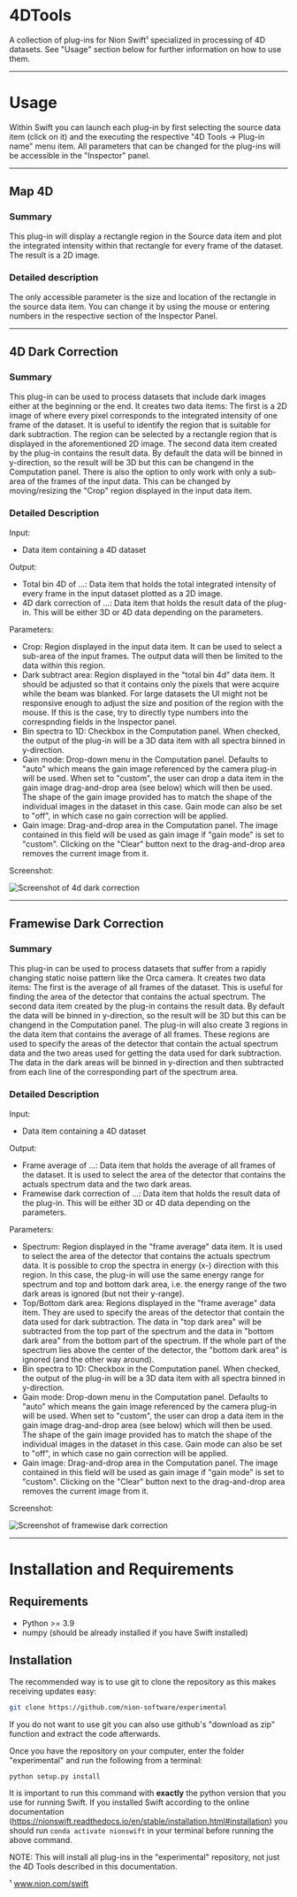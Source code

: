 4DTools
============

A collection of plug-ins for Nion Swift¹ specialized in processing of 4D datasets. See "Usage" section below for further information on how to use them.

__________________________________________________________

Usage
======
Within Swift you can launch each plug-in by first selecting the source data item (click on it) and the executing the respective "4D Tools -> Plug-in name" menu item. All parameters that can be changed for the plug-ins will be accessible in the "Inspector" panel.

__________________________________________________________


Map 4D
----------
### Summary
This plug-in will display a rectangle region in the Source data item and plot the integrated intensity within that rectangle for every frame of the dataset. The result is a 2D image.

### Detailed description
The only accessible parameter is the size and location of the rectangle in the source data item. You can change it by using the mouse or entering numbers in the respective section of the Inspector Panel.

__________________________________________________________

4D Dark Correction
---------------------------
### Summary
This plug-in can be used to process datasets that include dark images either at the beginning or the end. It creates two data items: The first is a 2D image of where every pixel corresponds to the integrated intensity of one frame of the dataset. It is useful to identify the region that is suitable for dark subtraction. The region can be selected by a rectangle region that is displayed in the aforementioned 2D image.
The second data item created by the plug-in contains the result data. By default the data will be binned in y-direction, so the result will be 3D but this can be changend in the Computation panel.
There is also the option to only work with only a sub-area of the frames of the input data. This can be changed by moving/resizing the "Crop" region displayed in the input data item.

### Detailed Description
Input:

* Data item containing a 4D dataset

Output:

* Total bin 4D of ...: Data item that holds the total integrated intensity of every frame in the input dataset plotted as a 2D image.
* 4D dark correction of ...: Data item that holds the result data of the plug-in. This will be either 3D or 4D data depending on the parameters.

Parameters:

* Crop: Region displayed in the input data item. It can be used to select a sub-area of the input frames. The output data will then be limited to the data within this region.
* Dark subtract area: Region displayed in the "total bin 4d" data item. It should be adjusted so that it contains only the pixels that were acquire while the beam was blanked. For large datasets the UI might not be responsive enough to adjust the size and position of the region with the mouse. If this is the case, try to directly type numbers into the correspnding fields in the Inspector panel.
* Bin spectra to 1D: Checkbox in the Computation panel. When checked, the output of the plug-in will be a 3D data item with all spectra binned in y-direction.
* Gain mode: Drop-down menu in the Computation panel. Defaults to "auto" which means the gain image referenced by the camera plug-in will be used. When set to "custom", the user can drop a data item in the gain image drag-and-drop area (see below) which will then be used. The shape of the gain image provided has to match the shape of the individual images in the dataset in this case. Gain mode can also be set to "off", in which case no gain correction will be applied.
* Gain image: Drag-and-drop area in the Computation panel. The image contained in this field will be used as gain image if "gain mode" is set to "custom". Clicking on the "Clear" button next to the drag-and-drop area removes the current image from it.

Screenshot:

![Screenshot of 4d dark correction](4d_dark_correction.png "Screenshot of 4d dark correction")

__________________________________________________________

Framewise Dark Correction
---------------------------------------
### Summary
This plug-in can be used to process datasets that suffer from a rapidly changing static noise pattern like the Orca camera. It creates two data items: The first is the average of all frames of the dataset. This is useful for finding the area of the detector that contains the actual spectrum. The second data item created by the plug-in contains the result data. By default the data will be binned in y-direction, so the result will be 3D but this can be changend in the Computation panel.
The plug-in will also create 3 regions in the data item that contains the average of all frames. These regions are used to specify the areas of the detector that contain the actual spectrum data and the two areas used for getting the data used for dark subtraction. The data in the dark areas will be binned in y-direction and then subtracted from each line of the corresponding part of the spectrum area.

### Detailed Description
Input:

* Data item containing a 4D dataset

Output:

* Frame average of ...: Data item that holds the average of all frames of the dataset. It is used to select the area of the detector that contains the actuals spectrum data and the two dark areas.
* Framewise dark correction of ...: Data item that holds the result data of the plug-in. This will be either 3D or 4D data depending on the parameters.

Parameters:

* Spectrum: Region displayed in the "frame average" data item. It is used to select the area of the detector that contains the actuals spectrum data. It is possible to crop the spectra in energy (x-) direction  with this region. In this case, the plug-in will use the same energy range for spectrum and top and bottom dark area, i.e. the energy range of the two dark areas is ignored (but not their y-range).
* Top/Bottom dark area: Regions displayed in the "frame average" data item. They are used to specify the areas of the detector that contain the data used for dark subtraction. The data in "top dark area" will be subtracted from the top part of the spectrum and the data in "bottom dark area" from the bottom part of the spectrum. If the whole part of the spectrum lies above the center of the detector, the "bottom dark area" is ignored (and the other way around).
* Bin spectra to 1D: Checkbox in the Computation panel. When checked, the output of the plug-in will be a 3D data item with all spectra binned in y-direction.
* Gain mode: Drop-down menu in the Computation panel. Defaults to "auto" which means the gain image referenced by the camera plug-in will be used. When set to "custom", the user can drop a data item in the gain image drag-and-drop area (see below) which will then be used. The shape of the gain image provided has to match the shape of the individual images in the dataset in this case. Gain mode can also be set to "off", in which case no gain correction will be applied.
* Gain image: Drag-and-drop area in the Computation panel. The image contained in this field will be used as gain image if "gain mode" is set to "custom". Clicking on the "Clear" button next to the drag-and-drop area removes the current image from it.

Screenshot:

![Screenshot of framewise dark correction](framewise_dark_correction.png "Screenshot of framewise dark correction")

__________________________________________________________

Installation and Requirements
=============================

Requirements
------------
* Python >= 3.9
* numpy (should be already installed if you have Swift installed)

Installation
------------
The recommended way is to use git to clone the repository as this makes receiving updates easy:
```bash
git clone https://github.com/nion-software/experimental
```

If you do not want to use git you can also use github's "download as zip" function and extract the code afterwards.

Once you have the repository on your computer, enter the folder "experimental" and run the following from a terminal:

```bash
python setup.py install
```

It is important to run this command with __exactly__ the python version that you use for running Swift. If you installed Swift according to the online documentation (https://nionswift.readthedocs.io/en/stable/installation.html#installation) you should run `conda activate nionswift` in your terminal before running the above command.

NOTE: This will install all plug-ins in the "experimental" repository, not just the 4D Tools described in this documentation.

¹ www.nion.com/swift
